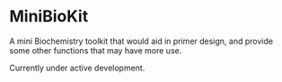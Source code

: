 # MiniBioKit
A mini Biochemistry toolkit that would aid in primer design, and provide some other functions that may have more use.

Currently under active development.
